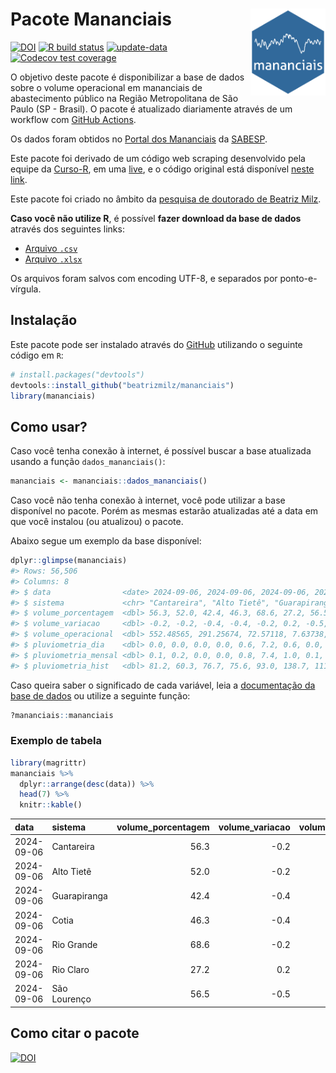 
<!-- README.md is generated from README.Rmd. Please edit that file -->

# Pacote Mananciais <img src="man/figures/hexlogo.png" align="right" width = "120px"/>

<!-- badges: start -->

[![DOI](https://zenodo.org/badge/DOI/10.5281/zenodo.4733056.svg)](https://doi.org/10.5281/zenodo.4733056)
[![R build
status](https://github.com/beatrizmilz/mananciais/workflows/R-CMD-check/badge.svg)](https://github.com/beatrizmilz/mananciais/actions)
[![update-data](https://github.com/beatrizmilz/mananciais/actions/workflows/2-update_data.yaml/badge.svg)](https://github.com/beatrizmilz/mananciais/actions/workflows/2-update_data.yaml)
[![Codecov test
coverage](https://codecov.io/gh/beatrizmilz/mananciais/branch/master/graph/badge.svg)](https://codecov.io/gh/beatrizmilz/mananciais?branch=master)
<!-- badges: end -->

O objetivo deste pacote é disponibilizar a base de dados sobre o volume
operacional em mananciais de abastecimento público na Região
Metropolitana de São Paulo (SP - Brasil). O pacote é atualizado
diariamente através de um workflow com [GitHub
Actions](https://github.com/beatrizmilz/mananciais/actions).

Os dados foram obtidos no [Portal dos
Mananciais](http://mananciais.sabesp.com.br/Situacao) da
[SABESP](http://site.sabesp.com.br/site/Default.aspx).

Este pacote foi derivado de um código web scraping desenvolvido pela
equipe da [Curso-R](https://www.curso-r.com/), em uma
[live](https://youtu.be/jvZIxrMmOcQ), e o código original está
disponível [neste
link](https://github.com/curso-r/lives/blob/master/drafts/20200730_scraper_sabesp.R).

Este pacote foi criado no âmbito da [pesquisa de doutorado de Beatriz
Milz](https://beatrizmilz.github.io/tese/).

**Caso você não utilize R**, é possível **fazer download da base de
dados** através dos seguintes links:

- [Arquivo
  `.csv`](https://github.com/beatrizmilz/mananciais/raw/master/inst/extdata/mananciais.csv)
- [Arquivo
  `.xlsx`](https://github.com/beatrizmilz/mananciais/blob/master/inst/extdata/mananciais.xlsx?raw=true)

Os arquivos foram salvos com encoding UTF-8, e separados por
ponto-e-vírgula.

## Instalação

Este pacote pode ser instalado através do [GitHub](https://github.com/)
utilizando o seguinte código em `R`:

``` r
# install.packages("devtools")
devtools::install_github("beatrizmilz/mananciais")
library(mananciais)
```

## Como usar?

Caso você tenha conexão à internet, é possível buscar a base atualizada
usando a função `dados_mananciais()`:

``` r
mananciais <- mananciais::dados_mananciais() 
```

Caso você não tenha conexão à internet, você pode utilizar a base
disponível no pacote. Porém as mesmas estarão atualizadas até a data em
que você instalou (ou atualizou) o pacote.

Abaixo segue um exemplo da base disponível:

``` r
dplyr::glimpse(mananciais)
#> Rows: 56,506
#> Columns: 8
#> $ data                <date> 2024-09-06, 2024-09-06, 2024-09-06, 2024-09-06, 2…
#> $ sistema             <chr> "Cantareira", "Alto Tietê", "Guarapiranga", "Cotia…
#> $ volume_porcentagem  <dbl> 56.3, 52.0, 42.4, 46.3, 68.6, 27.2, 56.5, 56.5, 52…
#> $ volume_variacao     <dbl> -0.2, -0.2, -0.4, -0.4, -0.2, 0.2, -0.5, -0.2, -0.…
#> $ volume_operacional  <dbl> 552.48565, 291.25674, 72.57118, 7.63738, 76.91329,…
#> $ pluviometria_dia    <dbl> 0.0, 0.0, 0.0, 0.0, 0.6, 7.2, 0.6, 0.0, 0.0, 0.0, …
#> $ pluviometria_mensal <dbl> 0.1, 0.2, 0.0, 0.0, 0.8, 7.4, 1.0, 0.1, 0.2, 0.0, …
#> $ pluviometria_hist   <dbl> 81.2, 60.3, 76.7, 75.6, 93.0, 138.7, 111.7, 81.2, …
```

Caso queira saber o significado de cada variável, leia a [documentação
da base de
dados](https://beatrizmilz.github.io/mananciais/reference/mananciais.html)
ou utilize a seguinte função:

``` r
?mananciais::mananciais
```

### Exemplo de tabela

``` r
library(magrittr)
mananciais %>% 
  dplyr::arrange(desc(data)) %>% 
  head(7) %>%
  knitr::kable()
```

| data       | sistema      | volume_porcentagem | volume_variacao | volume_operacional | pluviometria_dia | pluviometria_mensal | pluviometria_hist |
|:-----------|:-------------|-------------------:|----------------:|-------------------:|-----------------:|--------------------:|------------------:|
| 2024-09-06 | Cantareira   |               56.3 |            -0.2 |          552.48565 |              0.0 |                 0.1 |              81.2 |
| 2024-09-06 | Alto Tietê   |               52.0 |            -0.2 |          291.25674 |              0.0 |                 0.2 |              60.3 |
| 2024-09-06 | Guarapiranga |               42.4 |            -0.4 |           72.57118 |              0.0 |                 0.0 |              76.7 |
| 2024-09-06 | Cotia        |               46.3 |            -0.4 |            7.63738 |              0.0 |                 0.0 |              75.6 |
| 2024-09-06 | Rio Grande   |               68.6 |            -0.2 |           76.91329 |              0.6 |                 0.8 |              93.0 |
| 2024-09-06 | Rio Claro    |               27.2 |             0.2 |            3.71631 |              7.2 |                 7.4 |             138.7 |
| 2024-09-06 | São Lourenço |               56.5 |            -0.5 |           50.17016 |              0.6 |                 1.0 |             111.7 |

## Como citar o pacote

[![DOI](https://zenodo.org/badge/DOI/10.5281/zenodo.4733056.svg)](https://doi.org/10.5281/zenodo.4733056)
